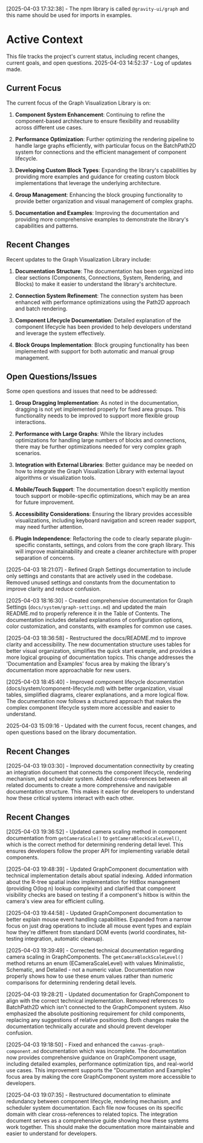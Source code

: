 [2025-04-03 17:32:38] - The npm library is called `@gravity-ui/graph` and this name should be used for imports in examples.
# Active Context

This file tracks the project's current status, including recent changes, current goals, and open questions.
2025-04-03 14:52:37 - Log of updates made.

## Current Focus

The current focus of the Graph Visualization Library is on:

1. **Component System Enhancement**: Continuing to refine the component-based architecture to ensure flexibility and reusability across different use cases.

2. **Performance Optimization**: Further optimizing the rendering pipeline to handle large graphs efficiently, with particular focus on the BatchPath2D system for connections and the efficient management of component lifecycle.

3. **Developing Custom Block Types**: Expanding the library's capabilities by providing more examples and guidance for creating custom block implementations that leverage the underlying architecture.

4. **Group Management**: Enhancing the block grouping functionality to provide better organization and visual management of complex graphs.

5. **Documentation and Examples**: Improving the documentation and providing more comprehensive examples to demonstrate the library's capabilities and patterns.

## Recent Changes

Recent updates to the Graph Visualization Library include:

1. **Documentation Structure**: The documentation has been organized into clear sections (Components, Connections, System, Rendering, and Blocks) to make it easier to understand the library's architecture.

2. **Connection System Refinement**: The connection system has been enhanced with performance optimizations using the Path2D approach and batch rendering.

3. **Component Lifecycle Documentation**: Detailed explanation of the component lifecycle has been provided to help developers understand and leverage the system effectively.

4. **Block Groups Implementation**: Block grouping functionality has been implemented with support for both automatic and manual group management.

## Open Questions/Issues

Some open questions and issues that need to be addressed:

1. **Group Dragging Implementation**: As noted in the documentation, dragging is not yet implemented properly for fixed area groups. This functionality needs to be improved to support more flexible group interactions.

2. **Performance with Large Graphs**: While the library includes optimizations for handling large numbers of blocks and connections, there may be further optimizations needed for very complex graph scenarios.

3. **Integration with External Libraries**: Better guidance may be needed on how to integrate the Graph Visualization Library with external layout algorithms or visualization tools.

4. **Mobile/Touch Support**: The documentation doesn't explicitly mention touch support or mobile-specific optimizations, which may be an area for future improvement.

5. **Accessibility Considerations**: Ensuring the library provides accessible visualizations, including keyboard navigation and screen reader support, may need further attention.

6. **Plugin Independence**: Refactoring the code to clearly separate plugin-specific constants, settings, and colors from the core graph library. This will improve maintainability and create a cleaner architecture with proper separation of concerns.



[2025-04-03 18:21:07] - Refined Graph Settings documentation to include only settings and constants that are actively used in the codebase. Removed unused settings and constants from the documentation to improve clarity and reduce confusion.

[2025-04-03 18:16:30] - Created comprehensive documentation for Graph Settings (`docs/system/graph-settings.md`) and updated the main README.md to properly reference it in the Table of Contents. The documentation includes detailed explanations of configuration options, color customization, and constants, with examples for common use cases.

[2025-04-03 18:36:58] - Restructured the docs/README.md to improve clarity and accessibility. The new documentation structure uses tables for better visual organization, simplifies the quick start example, and provides a more logical grouping of documentation topics. This change addresses the 'Documentation and Examples' focus area by making the library's documentation more approachable for new users.

[2025-04-03 18:45:40] - Improved component lifecycle documentation (docs/system/component-lifecycle.md) with better organization, visual tables, simplified diagrams, clearer explanations, and a more logical flow. The documentation now follows a structured approach that makes the complex component lifecycle system more accessible and easier to understand.

2025-04-03 15:09:16 - Updated with the current focus, recent changes, and open questions based on the library documentation.

## Recent Changes

[2025-04-03 19:03:30] - Improved documentation connectivity by creating an integration document that connects the component lifecycle, rendering mechanism, and scheduler system. Added cross-references between all related documents to create a more comprehensive and navigable documentation structure. This makes it easier for developers to understand how these critical systems interact with each other.

## Recent Changes

[2025-04-03 19:36:52] - Updated camera scaling method in component documentation from `getCameraScale()` to `getCameraBlockScaleLevel()`, which is the correct method for determining rendering detail level. This ensures developers follow the proper API for implementing variable detail components.

[2025-04-03 19:48:39] - Updated GraphComponent documentation with technical implementation details about spatial indexing. Added information about the R-tree spatial index implementation for HitBox management (providing O(log n) lookup complexity) and clarified that component visibility checks are based on testing if a component's hitbox is within the camera's view area for efficient culling.


[2025-04-03 19:44:58] - Updated GraphComponent documentation to better explain mouse event handling capabilities. Expanded from a narrow focus on just drag operations to include all mouse event types and explain how they're different from standard DOM events (world coordinates, hit-testing integration, automatic cleanup).


[2025-04-03 19:39:49] - Corrected technical documentation regarding camera scaling in GraphComponents. The `getCameraBlockScaleLevel()` method returns an enum (ECameraScaleLevel) with values Minimalistic, Schematic, and Detailed - not a numeric value. Documentation now properly shows how to use these enum values rather than numeric comparisons for determining rendering detail levels.



[2025-04-03 19:28:21] - Updated documentation for GraphComponent to align with the correct technical implementation. Removed references to BatchPath2D which isn't connected to the GraphComponent system. Also emphasized the absolute positioning requirement for child components, replacing any suggestions of relative positioning. Both changes make the documentation technically accurate and should prevent developer confusion.


[2025-04-03 19:18:50] - Fixed and enhanced the `canvas-graph-component.md` documentation which was incomplete. The documentation now provides comprehensive guidance on GraphComponent usage, including detailed examples, performance optimization tips, and real-world use cases. This improvement supports the "Documentation and Examples" focus area by making the core GraphComponent system more accessible to developers.


[2025-04-03 19:07:35] - Restructured documentation to eliminate redundancy between component lifecycle, rendering mechanism, and scheduler system documentation. Each file now focuses on its specific domain with clear cross-references to related topics. The integration document serves as a comprehensive guide showing how these systems work together. This should make the documentation more maintainable and easier to understand for developers.